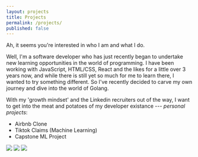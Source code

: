 ```yaml
---
layout: projects
title: Projects
permalink: /projects/
published: false
---
```


Ah, it seems you're interested in who I am and what I do. 

Well, I'm a software developer who has just recently began to undertake new learning opportunities in the world of programming. I have been working with JavaScript, HTML/CSS, React and the likes for a little over 3 years now, and while there is still yet so much for me to learn there, I wanted to try something different. So I've recently decided to carve my own journey and dive into the world of Golang.

With my 'growth mindset' and the Linkedin recruiters out of the way, I want to get into the meat and potatoes of my developer existance --- *personal projects*:

* Airbnb Clone
* Tiktok Claims (Machine Learning)
* Capstone ML Project


[![](https://img.shields.io/badge/linkedin-%230077B5.svg?&style=for-the-badge&logo=linkedin&logoColor=white)](https://www.linkedin.com/in/anirudhduggal/)
[![](https://img.shields.io/badge/Gmail-D14836?style=for-the-badge&logo=gmail&logoColor=white)](mailto:anirudh.duggal.ad.ad@gmail.com)
[![](https://img.shields.io/badge/Github-black?style=for-the-badge&logo=github&logoColor=%23ffffff
)](https://github.com/AniswagMC)

[1]: {{site.url}}/assets/01-Anirudh_Duggal_SWE.pdf